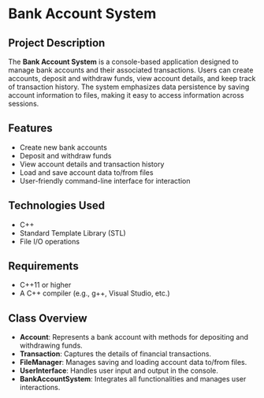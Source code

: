 # Bank Account System

## Project Description

The **Bank Account System** is a console-based application designed to manage bank accounts and their associated transactions. Users can create accounts, deposit and withdraw funds, view account details, and keep track of transaction history. The system emphasizes data persistence by saving account information to files, making it easy to access information across sessions.

## Features

- Create new bank accounts
- Deposit and withdraw funds
- View account details and transaction history
- Load and save account data to/from files
- User-friendly command-line interface for interaction

## Technologies Used

- C++
- Standard Template Library (STL)
- File I/O operations

## Requirements

- C++11 or higher
- A C++ compiler (e.g., g++, Visual Studio, etc.)

## Class Overview
- **Account**: Represents a bank account with methods for depositing and withdrawing funds.
- **Transaction**: Captures the details of financial transactions.
- **FileManager**: Manages saving and loading account data to/from files.
- **UserInterface**: Handles user input and output in the console.
- **BankAccountSystem**: Integrates all functionalities and manages user interactions.
